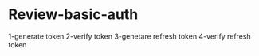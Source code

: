 # Review-basic-auth

1-generate token
2-verify token
3-genetare refresh token
4-verify refresh token
